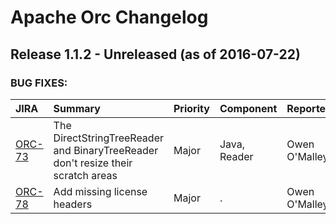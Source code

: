 
<!---
# Licensed to the Apache Software Foundation (ASF) under one
# or more contributor license agreements.  See the NOTICE file
# distributed with this work for additional information
# regarding copyright ownership.  The ASF licenses this file
# to you under the Apache License, Version 2.0 (the
# "License"); you may not use this file except in compliance
# with the License.  You may obtain a copy of the License at
#
#     http://www.apache.org/licenses/LICENSE-2.0
#
# Unless required by applicable law or agreed to in writing, software
# distributed under the License is distributed on an "AS IS" BASIS,
# WITHOUT WARRANTIES OR CONDITIONS OF ANY KIND, either express or implied.
# See the License for the specific language governing permissions and
# limitations under the License.
-->
# Apache Orc Changelog

## Release 1.1.2 - Unreleased (as of 2016-07-22)



### BUG FIXES:

| JIRA | Summary | Priority | Component | Reporter | Contributor |
|:---- |:---- | :--- |:---- |:---- |:---- |
| [ORC-73](https://issues.apache.org/jira/browse/ORC-73) | The DirectStringTreeReader and BinaryTreeReader don't resize their scratch areas |  Major | Java, Reader | Owen O'Malley | Owen O'Malley |
| [ORC-78](https://issues.apache.org/jira/browse/ORC-78) | Add missing license headers |  Major | . | Owen O'Malley | Owen O'Malley |


